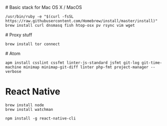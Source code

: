 # Basic stack for Mac OS X / MacOS 

```
/usr/bin/ruby -e "$(curl -fsSL https://raw.githubusercontent.com/Homebrew/install/master/install)"
brew install curl dnsmasq fish htop-osx pv rsync vim wget
```

# Proxy stuff
```
brew install tor connect
```

# Atom

```
apm install csslint cssfmt linter-js-standard jsfmt git-log git-time-machine minimap minimap-git-diff linter php-fmt project-manager --verbose
```

# React Native

```
brew install node
brew install watchman

npm install -g react-native-cli
```
